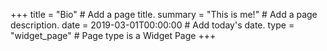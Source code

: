 +++
title = "Bio"  # Add a page title.
summary = "This is me!"  # Add a page description.
date = 2019-03-01T00:00:00  # Add today's date.
type = "widget_page"  # Page type is a Widget Page
+++

